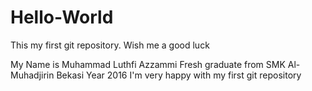 # Hello-World
This my first git repository. Wish me a good luck

My Name is Muhammad Luthfi Azzammi
Fresh graduate from SMK Al-Muhadjirin Bekasi Year 2016
I'm very happy with my first git repository
